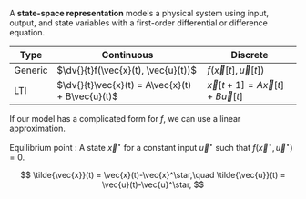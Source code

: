 A **state-space representation** models a physical system using input, output, and state variables with a first-order differential or difference equation. 




|Type|Continuous|Discrete|
|-----|----------|--------|
|Generic|$\dv{}{t}f(\vec{x}(t), \vec{u}(t))$|$f(\vec{x}[t], \vec{u}[t])$|
|LTI|$\dv{}{t}\vec{x}(t) = A\vec{x}(t) + B\vec{u}(t)$|$\vec{x}[t+1]=A\vec{x}[t]+B\vec{u}[t]$|

If our model has a complicated form for $f$, we can use a linear approximation.

Equilibrium point
: A state $\vec{x}^\star$ for a constant input $\vec{u}^\star$ such that $f(\vec{x}^\star, \vec{u}^\star)=0$.


$$
\tilde{\vec{x}}(t) = \vec{x}(t)-\vec{x}^\star,\quad \tilde{\vec{u}}(t) = \vec{u}(t)-\vec{u}^\star,
$$